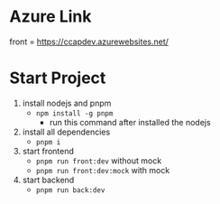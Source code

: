 # Azure Link
front = https://ccapdev.azurewebsites.net/

# Start Project
1. install nodejs and pnpm
    - `npm install -g pnpm`
        - run this command after installed the nodejs
2. install all dependencies
    - `pnpm i`
3. start frontend
    - `pnpm run front:dev` without mock
    - `pnpm run front:dev:mock` with mock
4. start backend
    - `pnpm run back:dev`
